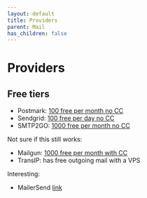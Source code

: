 ```yaml
---
layout: default
title: Providers
parent: Mail
has_children: false
---
```


# Providers

## Free tiers

- Postmark: [100 free per month no CC](https://postmarkapp.com/pricing)
- Sendgrid: [100 free per day no CC](https://sendgrid.com/en-us/pricing)
- SMTP2GO: [1000 free per month no CC](https://www.smtp2go.com/pricing/)

Not sure if this still works:
- Mailgun: [1000 free per month with CC](https://help.mailgun.com/hc/en-us/articles/360048661093-How-does-PAYG-billing-work-)
- TransIP: has free outgoing mail with a VPS

Interesting:
 - MailerSend [link](https://www.mailersend.com/)
